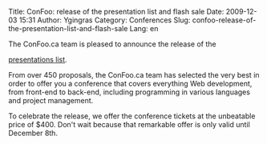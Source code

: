 Title: ConFoo: release of the presentation list and flash sale
Date: 2009-12-03 15:31
Author: Ygingras
Category: Conferences
Slug: confoo-release-of-the-presentation-list-and-flash-sale
Lang: en

<!--:en-->The ConFoo.ca team is pleased to announce the release of the
[presentations list][].

From over 450 proposals, the ConFoo.ca team has selected the very best
in order to offer you a conference that covers everything Web
development, from front-end to back-end, including programming in
various languages and project management.

To celebrate the release, we offer the conference tickets at the
unbeatable price of \$400. Don't wait because that remarkable offer is
only valid until December 8th.

<!--:-->

  [presentations list]: http://confoo.ca/en/session
